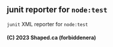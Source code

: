 ## junit reporter for `node:test`

`junit` XML reporter for `node:test`

#### (C) 2023 Shaped.ca (forbiddenera)
